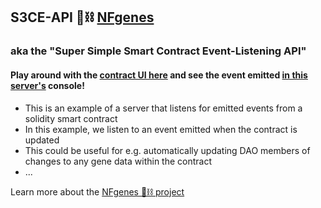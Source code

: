 ## S3CE-API 🧬⛓ [NFgenes](https://github.com/nfgenes/)
### aka the "Super Simple Smart Contract Event-Listening API" 
#### Play around with the [contract UI here](https://event-based-api.vincanger.repl.co) and see the event emitted [in this server's](https://replit.com/@vincanger/eth-event-api#index.js) console!

 - This is an example of a server that listens for emitted events from a solidity smart contract
 -  In this example, we listen to an event emitted when the contract is updated
 -  This could be useful for e.g. automatically updating DAO members of changes to any gene data within the contract
 - ...

Learn more about the [NFgenes 🧬⛓ project](https://github.com/nfgenes/)